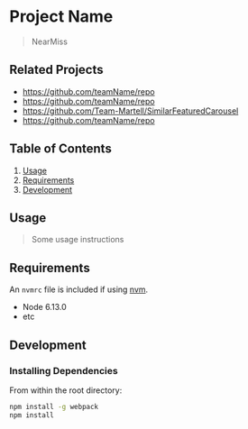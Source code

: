 # Project Name

> NearMiss

## Related Projects

  - https://github.com/teamName/repo
  - https://github.com/teamName/repo
  - https://github.com/Team-Martell/SimilarFeaturedCarousel
  - https://github.com/teamName/repo

## Table of Contents

1. [Usage](#Usage)
1. [Requirements](#requirements)
1. [Development](#development)

## Usage

> Some usage instructions

## Requirements

An `nvmrc` file is included if using [nvm](https://github.com/creationix/nvm).

- Node 6.13.0
- etc

## Development

### Installing Dependencies

From within the root directory:

```sh
npm install -g webpack
npm install
```

